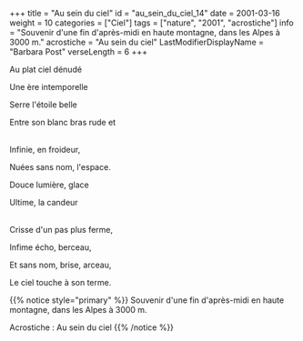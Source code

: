 +++
title = "Au sein du ciel"
id = "au_sein_du_ciel_14"
date = 2001-03-16
weight = 10
categories = ["Ciel"]
tags = ["nature", "2001", "acrostiche"]
info = "Souvenir d'une fin d'après-midi en haute montagne, dans les Alpes à 3000 m."
acrostiche = "Au sein du ciel"
LastModifierDisplayName = "Barbara Post"
verseLength = 6
+++

Au plat ciel dénudé

Une ère intemporelle

Serre l'étoile belle

Entre son blanc bras rude et

 \
Infinie, en froideur,

Nuées sans nom, l'espace.

Douce lumière, glace

Ultime, la candeur

 \
Crisse d'un pas plus ferme,

Infime écho, berceau,

Et sans nom, brise, arceau,

Le ciel touche à son terme.

{{% notice style="primary" %}}
Souvenir d'une fin d'après-midi en haute montagne, dans les Alpes à 3000 m.

Acrostiche : Au sein du ciel
{{% /notice %}}
